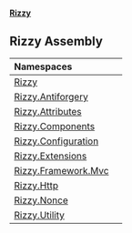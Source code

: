 #### [Rizzy](index 'index')

## Rizzy Assembly

| Namespaces | |
| :--- | :--- |
| [Rizzy](Rizzy 'Rizzy') | |
| [Rizzy.Antiforgery](Rizzy.Antiforgery 'Rizzy.Antiforgery') | |
| [Rizzy.Attributes](Rizzy.Attributes 'Rizzy.Attributes') | |
| [Rizzy.Components](Rizzy.Components 'Rizzy.Components') | |
| [Rizzy.Configuration](Rizzy.Configuration 'Rizzy.Configuration') | |
| [Rizzy.Extensions](Rizzy.Extensions 'Rizzy.Extensions') | |
| [Rizzy.Framework.Mvc](Rizzy.Framework.Mvc 'Rizzy.Framework.Mvc') | |
| [Rizzy.Http](Rizzy.Http 'Rizzy.Http') | |
| [Rizzy.Nonce](Rizzy.Nonce 'Rizzy.Nonce') | |
| [Rizzy.Utility](Rizzy.Utility 'Rizzy.Utility') | |
